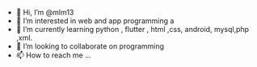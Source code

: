 - 👋 Hi, I’m @mlm13
- 👀 I’m interested in web and app programming a
- 🌱 I’m currently learning python , flutter , html ,css, android, mysql,php ,xml.
- 💞️ I’m looking to collaborate on programming
- 📫 How to reach me ...

<!---
mlm13/mlm13 is a ✨ special ✨ repository because its `README.md` (this file) appears on your GitHub profile.
You can click the Preview link to take a look at your changes.
--->
